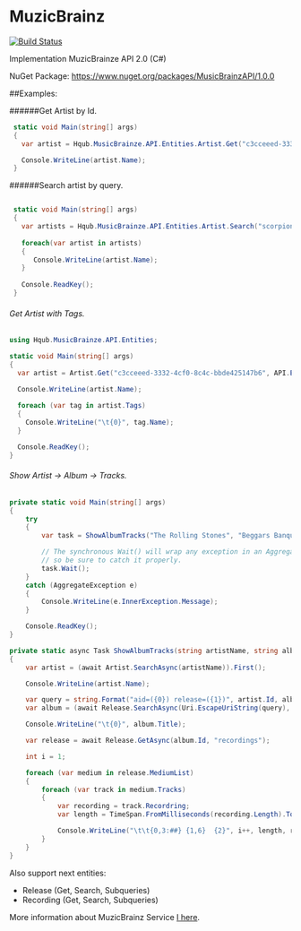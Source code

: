 MuzicBrainz
============

[![Build Status](https://travis-ci.org/avatar29A/MusicBrainz.svg)](https://travis-ci.org/avatar29A/MTGO-Free)

Implementation MuzicBrainze API 2.0 (C#)

NuGet Package: https://www.nuget.org/packages/MusicBrainzAPI/1.0.0

##Examples:

######Get Artist by Id.

```c#
 static void Main(string[] args)
 {
   var artist = Hqub.MusicBrainze.API.Entities.Artist.Get("c3cceeed-3332-4cf0-8c4c-bbde425147b6");

   Console.WriteLine(artist.Name);
 }
```

######Search artist by query.

```c#

 static void Main(string[] args)
 {
   var artists = Hqub.MusicBrainze.API.Entities.Artist.Search("scorpions");
   
   foreach(var artist in artists)
   {
      Console.WriteLine(artist.Name);
   }
   
   Console.ReadKey();
 }

```

###### Get Artist with Tags.

```c#
using Hqub.MusicBrainze.API.Entities;

static void Main(string[] args)
{
  var artist = Artist.Get("c3cceeed-3332-4cf0-8c4c-bbde425147b6", API.Entities.Include.ArtistIncludeEntityHelper.Tags);

  Console.WriteLine(artist.Name);
	
  foreach (var tag in artist.Tags)
  {
    Console.WriteLine("\t{0}", tag.Name);
  }

  Console.ReadKey();
}
```

###### Show Artist -> Album -> Tracks.

```c#
private static void Main(string[] args)
{
	try
	{
		var task = ShowAlbumTracks("The Rolling Stones", "Beggars Banquet");

		// The synchronous Wait() will wrap any exception in an AggregateException,
		// so be sure to catch it properly.
		task.Wait();
	}
	catch (AggregateException e)
	{
		Console.WriteLine(e.InnerException.Message);
	}

	Console.ReadKey();
}

private static async Task ShowAlbumTracks(string artistName, string albumName)
{
	var artist = (await Artist.SearchAsync(artistName)).First();

	Console.WriteLine(artist.Name);

	var query = string.Format("aid=({0}) release=({1})", artist.Id, albumName);
	var album = (await Release.SearchAsync(Uri.EscapeUriString(query), 10)).First();

	Console.WriteLine("\t{0}", album.Title);

	var release = await Release.GetAsync(album.Id, "recordings");

	int i = 1;

	foreach (var medium in release.MediumList)
	{
		foreach (var track in medium.Tracks)
		{
			var recording = track.Recordring;
			var length = TimeSpan.FromMilliseconds(recording.Length).ToString("m\\:ss");

			Console.WriteLine("\t\t{0,3:##} {1,6}  {2}", i++, length, recording.Title);
		}
	}
}
```
 
Also support next entities:

- Release (Get, Search, Subqueries)
- Recording (Get, Search, Subqueries)

More information about MuzicBrainz Service [I here](http://musicbrainz.org/doc/XML_Web_Service/Version_2).
